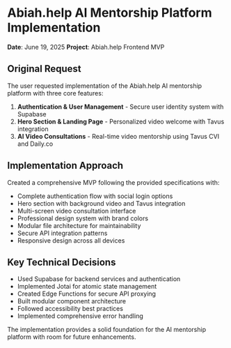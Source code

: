 # Abiah.help AI Mentorship Platform Implementation

**Date**: June 19, 2025 
**Project**: Abiah.help Frontend MVP

## Original Request

The user requested implementation of the Abiah.help AI mentorship platform with three core features:

1. **Authentication & User Management** - Secure user identity system with Supabase
2. **Hero Section & Landing Page** - Personalized video welcome with Tavus integration  
3. **AI Video Consultations** - Real-time video mentorship using Tavus CVI and Daily.co

## Implementation Approach

Created a comprehensive MVP following the provided specifications with:

- Complete authentication flow with social login options
- Hero section with background video and Tavus integration
- Multi-screen video consultation interface
- Professional design system with brand colors
- Modular file architecture for maintainability
- Secure API integration patterns
- Responsive design across all devices

## Key Technical Decisions

- Used Supabase for backend services and authentication
- Implemented Jotai for atomic state management
- Created Edge Functions for secure API proxying
- Built modular component architecture
- Followed accessibility best practices
- Implemented comprehensive error handling

The implementation provides a solid foundation for the AI mentorship platform with room for future enhancements.